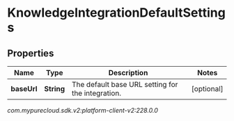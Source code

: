 # KnowledgeIntegrationDefaultSettings


## Properties

| Name | Type | Description | Notes |
| ------------ | ------------- | ------------- | ------------- |
| **baseUrl** | **String** | The default base URL setting for the integration. |  [optional] |




_com.mypurecloud.sdk.v2:platform-client-v2:228.0.0_
